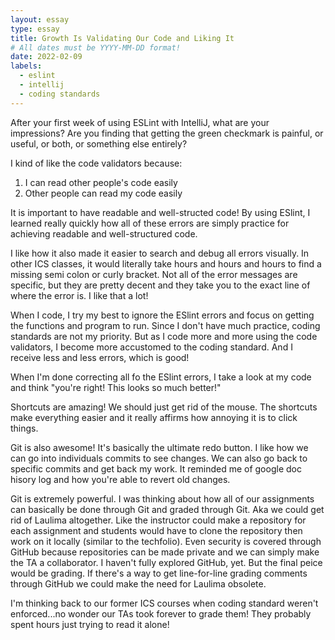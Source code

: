 ```yaml
---
layout: essay
type: essay
title: Growth Is Validating Our Code and Liking It
# All dates must be YYYY-MM-DD format!
date: 2022-02-09
labels:
  - eslint
  - intellij
  - coding standards
---
```

After your first week of using ESLint with IntelliJ, what are your impressions? 
Are you finding that getting the green checkmark is painful, or useful, or both, or something else entirely?


I kind of like the code validators because:
1. I can read other people's code easily
2. Other people can read my code easily

It is important to have readable and well-structed code! 
By using ESlint, I learned really quickly how all of these errors are simply practice for achieving readable and well-structured code.

I like how it also made it easier to search and debug all errors visually.
In other ICS classes, it would literally take hours and hours and hours to find a missing semi colon or curly bracket.
Not all of the error messages are specific, but they are pretty decent and they take you to the exact line of where the error is. I like that a lot!

When I code, I try my best to ignore the ESlint errors and focus on getting the functions and program to run.
Since I don't have much practice, coding standards are not my priority. But as I code more and more using the code validators, I become more accustomed to the coding standard. And I receive less and less errors, which is good!

When I'm done correcting all fo the ESlint errors, I take a look at my code and think "you're right! This looks so much better!"

Shortcuts are amazing! We should just get rid of the mouse. The shortcuts make everything easier and it really affirms how annoying it is to click things.

Git is also awesome! It's basically the ultimate redo button. I like how we can go into individuals commits to see changes. We can also go back to specific commits and get back my work. It reminded me of google doc hisory log and how you're able to revert old changes.

Git is extremely powerful. I was thinking about how all of our assignments can basically be done through Git and graded through Git. Aka we could get rid of Laulima altogether.
Like the instructor could make a repository for each assignment and students would have to clone the repository then work on it locally (similar to the techfolio). Even security is covered through GitHub because repositories can be made private and we can simply make the TA a collaborator. I haven't fully explored GitHub, yet. But the final peice would be grading. If there's a way to get line-for-line grading comments through GitHub we could make the need for Laulima obsolete.

I'm thinking back to our former ICS courses when coding standard weren't enforced...no wonder our TAs took forever to grade them! They probably spent hours just trying to read it alone!
